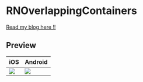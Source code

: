 # RNOverlappingContainers

[Read my blog here !!](https://medium.com/practicaldesign/react-native-overlapping-components-15c46af94872)


## Preview

| iOS                                          | Android                                      |
|----------------------------------------------|----------------------------------------------|
| ![](RNOverlappingContainer.gif)              | ![](AndroidGif.gif)                          |

